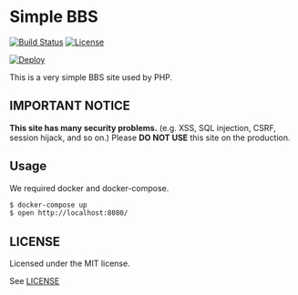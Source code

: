 # Simple BBS
[![Build Status](https://img.shields.io/travis/jtwp470/simple-bbs.svg?style=flat-square)](https://travis-ci.org/jtwp470/simple-bbs)
[![License](http://img.shields.io/badge/license-MIT-blue.svg?style=flat-square)](./LICENSE)

[![Deploy](https://www.herokucdn.com/deploy/button.png)](https://heroku.com/deploy)

This is a very simple BBS site used by PHP.

## IMPORTANT NOTICE
**This site has many security problems.** (e.g. XSS, SQL injection, CSRF, session hijack, and so on.)
Please **DO NOT USE** this site on the production.

## Usage
We required docker and docker-compose.

``` bash
$ docker-compose up
$ open http://localhost:8080/
```

## LICENSE
Licensed under the MIT license.

See [LICENSE](./LICENSE)
